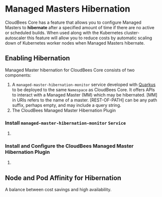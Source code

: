 # Managed Masters Hibernation

CloudBees Core has a feature that allows you to configure Managed Masters to **hibernate** after a specified amount of time if there are no active or scheduled builds. When used along with the Kubernetes cluster-autoscaler this feature will allow you to reduce costs by automatic scaling down of Kubernetes worker nodes when Managed Masters hibernate.

## Enabling Hibernation

Managed Master hibernation for CloudBees Core consists of two components:

1. A `managed-master-hibernation-monitor` service developed with [Quarkus](https://quarkus.io/) to be deployed to the same `Namespace` as CloudBees Core. It offers APIs to interact with a Managed Master (MM) which may be hibernated. [MM] in URIs refers to the name of a master. [REST-OF-PATH] can be any path suffix, perhaps empty, and may include a query string.
2. The CloudBees Managed Master Hibernation Plugin 

### Install `managed-master-hibernation-monitor` `Service`

1. 

### Install and Configure the CloudBees Managed Master Hibernation Plugin

1. 

## Node and Pod Affinity for Hibernation

A balance between cost savings and high availability.